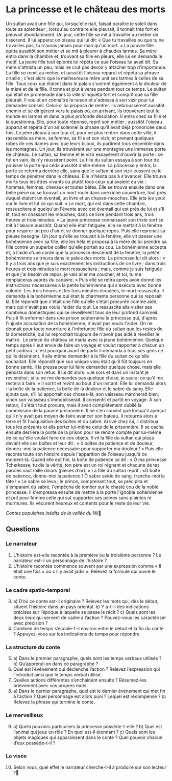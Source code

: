 # La princesse et le château des morts

​Un sultan avait une fille qui, lorsqu'elle riait, faisait paraître le soleil dans toute sa splendeur ; lorsqu'au contraire elle pleurait, il tonnait très fort et pleuvait abondamment.
Un jour, cette fille se mit à travailler au métier de tisserand. Il lui apparut un oiseau qui lui dit: « Que tu travailles ou que tu ne travailles pas, tu n'auras jamais pour mari qu'un mort. » La pauvre fille quitta aussitôt son métier et se mit à pleurer à chaudes larmes. Sa mère entra dans la chambre et, trouvant sa fille en pleurs, elle lui en demanda le motif. La jeune fille tout éplorée lui répéta ce que l'oiseau lui avait dit. Sa mère s'attrista un peu, mais ne crut pas devoir y attacher trop d'importance. La fille se remit au métier, et aussitôt l'oiseau reparut et répéta sa phrase cruelle ; c'est alors que la malheureuse mère unit ses larmes à celles de sa fille. Tous ceux qui étaient dans le palais s'unirent également à la douleur de la mère et de la fille.
Il tonna et plut à verse pendant tout ce temps. Le sultan qui était en promenade dans la ville s'inquiéta fort et comprit que sa fille pleurait. Il voulut en connaître la raison et s'adressa à son vizir pour lui demander conseil. Celui-ci lui proposa de rentrer. Ils rebroussèrent aussitôt chemin et se dirigèrent vers le palais où, en arrivant, ils trouvèrent tout le monde en larmes et dans la plus profonde désolation. II entra chez sa fille et la questionna. Elle, pour toute réponse, reprit son métier ; aussitôt l'oiseau apparut et répéta d'un air solennel la phrase qu'il avait déjà prononcée deux fois. Le père pleura à son tour et, pour ne plus rentrer dans cette ville, il rassembla sa mère, sa femme, sa fille et son vizir, et prenant quelques robes de ces dames ainsi que leurs bijoux, ils partirent tous ensemble dans les montagnes.
Un jour, ils trouvèrent sur une montagne une immense porte de château. Le sultan, sa femme et le vizir essayèrent d'ouvrir la porte : ce fut en vain, ils n'y réussirent point. La fille du sultan essaya à son tour de pousser la porte qui céda aussitôt d'elle-même. La princesse y entra, la porte se referma derrière elle, sans que le sultan ni son vizir eussent eu le temps de pénétrer dans le château. Elle n'hésita pas à s'avancer. Elle trouva morts tous les êtres vivants ou plutôt tous ceux qui avaient eu vie : hommes, femmes, chevaux et toutes bêtes. Elle se trouva ensuite dans une belle pièce où se trouvait un mort roulé dans une riche couverture, tout près duquel étaient un éventail, un livre et un chasse-mouches.
Elle jeta les yeux sur le livre et lut ce qui suit: « Le mort, qui est dans cette chambre, ressuscitera si quelqu'un l'évente avec cet éventail qui est près de lui et s'il lit, tout en chassant les mouches, dans ce livre pendant trois ans, trois heures et trois minutes. »
La jeune princesse connaissant son triste sort se mit à l'œuvre aussitôt. Quand elle était fatiguée, elle se mettait à la fenêtre pour respirer un peu d'air et se donner quelque repos. Puis elle reprenait sa pieuse besogne.
Un jour qu'elle se trouvait à la fenêtre, elle vit passer une bohémienne avec sa fille, elle les héla et proposa à la mère de lui prendre sa fille contre un superbe collier qu'elle portait au cou. La bohémienne accepta et, à l'aide d'une corde que la princesse descendit de la fenêtre, la petite bohémienne se trouva dans le palais des morts.
La princesse lui dit alors : « II y a trois ans que je suis exactement les instructions de ce livre ; dans trois heures et trois minutes le mort ressuscitera ; mais, comme je suis fatiguée et que j'ai besoin de repos, je vais aller me coucher, et toi, tu me remplaceras auprès du cadavre. » Puis elle se retira après avoir donné les instructions nécessaires à la petite bohémienne qui s'exécuta avec bonne volonté.
Les trois heures et les trois minutes écoulées, le mort ressuscita. Il demanda à la bohémienne qui était la charmante personne qui se reposait là. Elle répondit que c'était une fille qu'elle s'était procurée comme aide, mais qui n'avait pas voulu l'aider du tout.
Le ressuscité alla visiter ses nombreux domestiques qui se réveillèrent tous de leur profond sommeil. Puis il fit enfermer dans une prison souterraine la princesse qui, d'après l'injuste accusation de la bohémienne, n'avait pas voulu l'aider. On ne donnait pour toute nourriture à l'infortunée fille du sultan que les restes de la domesticité, qui lui reprochait toujours de n'avoir pas aidé à réveiller le maître.
​
Le prince du château se maria avec la jeune bohémienne.
Quelque temps après il eut envie de faire un voyage et voulut rapporter à chacun un petit cadeau ; c'est pourquoi avant de partir il demanda à tous ses gens ce qu'ils désiraient. Il alla
même demander à la fille du sultan ce qu'elle souhaitait. Elle répondit que son unique vœu était qu'il fût toujours en bonne santé. Il la pressa pour lui faire demander quelque chose, mais elle persista dans son refus.
Il lui dit alors: «Je sors et dans un instant je reviendrai ; si tu ne me demandes pas quelque chose, je saurai ce qu'il me restera à faire. »
II sortit et revint au bout d'un instant. Elle lui demanda alors : la boîte de la patience, la boîte de la douleur et le sabre du sang. Elle ajouta que, s'il lui apportait ces choses-là, son vaisseau marcherait bien, sinon son vaisseau s'immobiliserait.
Il consentit et partit en voyage. À son retour, il s'était tout procuré, mais il avait complètement oublié la commission de la pauvre prisonnière. Il ne s'en souvînt que lorsqu'il aperçut qu'il n'y avait pas moyen de faire avancer son bateau. Il retourna alors à terre et fit l'acquisition des boîtes et du sabre.
Arrivé chez lui, il distribua tous les présents et alla porter lui-même celui de la prisonnière. Il se cacha ensuite derrière la porte de la prison pour se rendre compte par lui-même de ce qu'elle voulait faire de ces objets. Il vit la fille du sultan qui plaça devant elle ces boîtes et leur dit : « ô boîtes de patience et de douleur, donnez-moi la patience nécessaire pour supporter ma douleur ! » Puis elle raconta toute son histoire depuis l'apparition de l'oiseau jusqu'à ce moment-là. Quand elle eut fini, la boîte de patience lui dit : «  Ô ma princesse Tcherkesse, tu dis la vérité, ton père est un roi régnant et chacune de tes paroles vaut mille dinars (pièces d'or). »
La fille du sultan reprit : «Ô boîte de patience, donne-moi la patience ! Ô sabre avide de sang, tranche-moi la tête ! » Le sabre se leva ; le prince, comprenant tout, se précipita et s'emparant du sabre, l'empêcha de tomber sur le chaste cou de la noble princesse.
Il s'empressa ensuite de mettre à la porte l'ignoble bohémienne et prit pour femme celle qui sut supporter ses peines sans plaintes ni murmures. Ils vécurent heureux et contents pour le reste de leur vie.
 
*Contes populaires inédits de la vallée du Nil*
## Questions
 
### Le narrateur

1. L’histoire est-elle racontée à la première ou la troisième personne ? Le narrateur est-il un personnage de l’histoire ?
2. L’histoire racontée commence souvent par une expression comme « Il était une fois » ou « Il y avait jadis ». Relevez la formule qui ouvre le conte.
 
### Le cadre spatio-temporel

3. a) D’où ce conte est-il originaire ? Relevez les mots qui, dès le début, situent l’histoire dans un pays oriental.
    b) Y a-t-il des indications précises sur l’époque à laquelle se passe le récit ?
    c) Quels sont les deux lieux qui servent de cadre à l’action ? Pouvez-vous les caractériser avec précision ?
4. Combien de temps s’écoule-t-il environ entre le début et la fin du conte ? Appuyez-vous sur les indications de temps pour répondre.
 
### La structure du conte

5. a) Dans le premier paragraphe, quels sont les temps verbaux utilisés ?
   b) Qu’apprend-on dans ce paragraphe ?
6. Quel est l’événement qui déclenche l’action ? Relevez l’expression qui l’introduit ainsi que le temps verbal utilisé.
7. Quelles actions différentes s’enchaînent ensuite ? Résumez-les brièvement avec vos propres mots.
8. a) Dans le dernier paragraphe, quel est le dernier événement qui met fin à l’action ? Quel personnage est alors puni ? Lequel est récompensé ?
   b) Relevez la phrase qui termine le conte.
 
### Le merveilleux

9. a) Quels pouvoirs particuliers la princesse possède-t-elle ?
   b) Quel est l’animal qui joue un rôle ? En quoi est-il étonnant ?
   c) Quels sont les objets magiques qui apparaissent dans le conte ? Quel pouvoir chacun d’eux possède-t-il ?
 
### La visée

10. Selon vous, quel effet le narrateur cherche-t-il à produire sur son lecteur ?